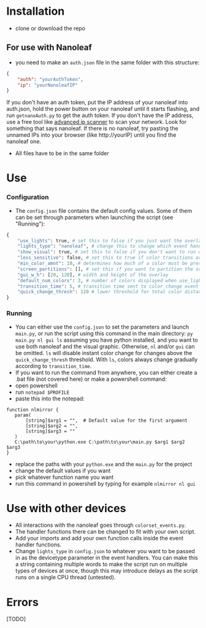 # Installation
- clone or download the repo

## For use with Nanoleaf
- you need to make an ``auth.json`` file in the same folder with this structure:
```json
{
    "auth": "yourAuthToken",
    "ip": "yourNanoleafIP"
}
```
  If you don't have an auth token, put the IP address of your nanoleaf into auth.json, hold the power button on your nanoleaf until it starts flashing, and run ``getnanoAuth.py`` to get the auth token.
  If you don't have the IP address, use a free tool like [advanced ip scanner](https://www.advanced-ip-scanner.com/) to scan your network. Look for something that says nanoleaf. If there is no nanoleaf, try pasting the unnamed IPs into your browser (like http://yourIP) until you find the nanoleaf one.
- All files have to be in the same folder

# Use
### Configuration
- The ``config.json`` file contains the default config values. Some of them can be set through parameters when launching the script (see "Running"):
```py
{
    "use_lights": true, # set this to false if you just want the overlay with default_num_colors colors
    "lights_type": "nanoleaf", # change this to change which event handlers are being called in colorset_events.py. (See "Use with other devices")
    "show_visual": true, # set this to false if you don't want to run with the overlay
    "less_sensitive": false, # set this to true if color transitions are too choppy
    "min_color_amnt": 10, # determines how much of a color must be present to be seen by the color picker at all. The total amount of colors on the screen is 1080*0.05*1920*0.05 = 5184.
    "screen_partitions": [], # set this if you want to partition the screen into different parts. format for 4 quadrants is [[[0,0.5],[0,0.5]], [[0,0.5],[0.5,1]], [[0.5,1],[0,0.5]], [[0.5,1],[0.5,1]]]
    "gui_w_h": [20, 120], # width and height of the overlay
    "default_num_colors": 3, # number of colors displayed when use_lights is false
    "transition_time": 5, # transition time sent to color change event handlers
    "quick_change_thresh": 120 # lower threshold for total color distance to instantly change color of panels instead of fading when less_sensitive is false
}
```
### Running
- You can either use the ``config.json`` to set the parameters and launch ``main.py``, or run the script using this command in the main directory:
  ``py main.py nl gui ls``
  assuming you have python installed, and you want to use both nanoleaf and the visual graphic. Otherwise, ``nl`` and/or ``gui`` can be omitted. ``ls`` will disable instant color change for changes above the ``quick_change_thresh`` threshold. With ``ls``, colors always change gradually according to ``transition_time``.
- If you want to run the command from anywhere, you can either create a .bat file (not covered here) or make a powershell command:
- open powershell
- run ``notepad $PROFILE``
- paste this into the notepad:
```
function nlmirror {
   param(
       [string]$arg1 = "",  # Default value for the first argument
       [string]$arg2 = "",
       [string]$arg3 = ""
   )
   C:\path\to\your\python.exe C:\path\to\your\main.py $arg1 $arg2 $arg3
}
```
- replace the paths with your ``python.exe`` and the ``main.py`` for the project
- change the default values if you want
- pick whatever function name you want
- run this command in powershell by typing for example ``nlmirror nl gui``

# Use with other devices
- All interactions with the nanoleaf goes through ``colorset_events.py``. 
- The handler functions there can be changed to fit with your own script.
- Add your imports and add your own function calls inside the event handler functions.
- Change ``lights_type`` in ``config.json`` to whatever you want to be passed in as the devicetype parameter in the event handlers. You can make this a string containing multiple words to make the script run on multiple types of devices at once, though this may introduce delays as the script runs on a single CPU thread (untested).


# Errors
[TODO]

